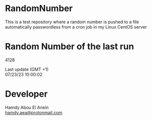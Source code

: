 # RandomNumber    
This is a test repository where a random number is pushed to a file automatically passwordless from a cron job in my Linux CentOS server    
# Random Number of the last run   
4128
      
Last update (GMT +1)    
07/23/23 10:00:02
# Developer    
Hamdy Abou El Anein   
hamdy.aea@protonmail.com
